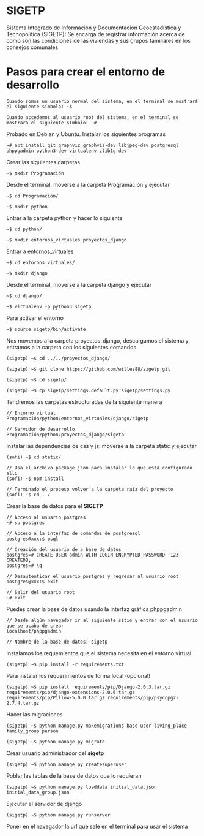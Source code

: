 # SIGETP

Sistema Integrado de Información y Documentación Geoestadística y Tecnopolítica (SIGETP): Se encarga de registrar información acerca de como son las condiciones de las viviendas y sus grupos familiares en los consejos comunales

# Pasos para crear el entorno de desarrollo

    Cuando somos un usuario normal del sistema, en el terminal se mostrará el siguiente símbolo: ~$

    Cuando accedemos al usuario root del sistema, en el terminal se mostrará el siguiente símbolo: ~#

Probado en Debian y Ubuntu. Instalar los siguientes programas

    ~# apt install git graphviz graphviz-dev libjpeg-dev postgresql phppgadmin python3-dev virtualenv zlib1g-dev

Crear las siguientes carpetas

    ~$ mkdir Programación

Desde el terminal, moverse a la carpeta Programación y ejecutar

    ~$ cd Programación/

    ~$ mkdir python

Entrar a la carpeta python y hacer lo siguiente

    ~$ cd python/

    ~$ mkdir entornos_virtuales proyectos_django

Entrar a entornos_virtuales

    ~$ cd entornos_virtuales/

    ~$ mkdir django

Desde el terminal, moverse a la carpeta django y ejecutar

    ~$ cd django/

    ~$ virtualenv -p python3 sigetp

Para activar el entorno

    ~$ source sigetp/bin/activate

Nos movemos a la carpeta proyectos_django, descargamos el sistema y entramos a la carpeta con los siguientes comandos

    (sigetp) ~$ cd ../../proyectos_django/

    (sigetp) ~$ git clone https://github.com/willez88/sigetp.git

    (sigetp) ~$ cd sigetp/

    (sigetp) ~$ cp sigetp/settings.default.py sigetp/settings.py

Tendremos las carpetas estructuradas de la siguiente manera

    // Entorno virtual
    Programación/python/entornos_virtuales/django/sigetp

    // Servidor de desarrollo
    Programación/python/proyectos_django/sigetp

Instalar las dependencias de css y js: moverse a la carpeta static y ejecutar

    (sofi) ~$ cd static/

    // Usa el archivo package.json para instalar lo que está configurado allí
    (sofi) ~$ npm install

    // Terminado el proceso volver a la carpeta raíz del proyecto
    (sofi) ~$ cd ../

Crear la base de datos para el __SIGETP__

    // Acceso al usuario postgres
    ~# su postgres

    // Acceso a la interfaz de comandos de postgresql
    postgres@xxx:$ psql

    // Creación del usuario de a base de datos
    postgres=# CREATE USER admin WITH LOGIN ENCRYPTED PASSWORD '123' CREATEDB;
    postgres=# \q

    // Desautenticar el usuario postgres y regresar al usuario root
    postgres@xxx:$ exit

    // Salir del usuario root
    ~# exit

Puedes crear la base de datos usando la interfaz gráfica phppgadmin

    // Desde algún navegador ir al siguiente sitio y entrar con el usuario que se acaba de crear
    localhost/phppgadmin

    // Nombre de la base de datos: sigetp

Instalamos los requemientos que el sistema necesita en el entorno virtual

    (sigetp) ~$ pip install -r requirements.txt

Para instalar los requerimientos de forma local (opcional)

    (sigetp) ~$ pip install requirements/pip/Django-2.0.3.tar.gz requirements/pip/django-extensions-2.0.6.tar.gz requirements/pip/Pillow-5.0.0.tar.gz requirements/pip/psycopg2-2.7.4.tar.gz

Hacer las migraciones

    (sigetp) ~$ python manage.py makemigrations base user living_place family_group person

    (sigetp) ~$ python manage.py migrate

Crear usuario administrador del __sigetp__

    (sigetp) ~$ python manage.py createsuperuser

Poblar las tablas de la base de datos que lo requieran

    (sigetp) ~$ python manage.py loaddata initial_data.json initial_data_group.json

Ejecutar el servidor de django

    (sigetp) ~$ python manage.py runserver

Poner en el navegador la url que sale en el terminal para usar el sistema
